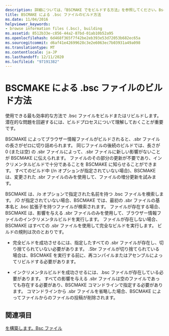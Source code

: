 ```yaml
---
description: 詳細については、「BSCMAKE でをビルドする方法」を参照してください。Bsc ファイル
title: BSCMAKE による .bsc ファイルのビルド方法
ms.date: 11/04/2016
helpviewer_keywords:
- browse information files (.bsc), building
ms.assetid: 8512b33e-c856-44a2-87bd-01ab10b52a95
ms.openlocfilehash: 6d468f365f7f42be2eb393e53d72053b682ec65a
ms.sourcegitcommit: d6af41e42699628c3e2e6063ec7b03931a49a098
ms.translationtype: MT
ms.contentlocale: ja-JP
ms.lasthandoff: 12/11/2020
ms.locfileid: "97191382"
---
```

# <a name="how-bscmake-builds-a-bsc-file"></a>BSCMAKE による .bsc ファイルのビルド方法

使用できる最も効率的な方法で .bsc ファイルをビルドまたはリビルドします。 潜在的な問題を回避するには、ビルドプロセスについて理解しておくことが重要です。

BSCMAKE によってブラウザー情報ファイルがビルドされると、.sbr ファイルの長さがゼロに切り詰められます。 同じファイルの後続のビルドでは、長さが 0 (または空) の .sbr ファイルによって、.sbr ファイルに新しい影響がないことが BSCMAKE に伝えられます。 ファイルのその部分の更新が不要であり、インクリメンタルビルドで十分であることを BSCMAKE に知らせることができます。 すべてのビルド中 (/n オプションが指定されていない場合)、BSCMAKE は、変更された .sbr ファイルのみを使用して、ファイルの増分更新を試みます。

BSCMAKE は、/o オプションで指定された名前を持つ .bsc ファイルを検索します。 /O が指定されていない場合、BSCMAKE では、最初の .sbr ファイルの基本名と .bsc 拡張子を持つファイルが検索されます。 ファイルが存在する場合、BSCMAKE は、影響を与える .sbr ファイルのみを使用して、ブラウザー情報ファイルのインクリメンタルビルドを実行します。 ファイルが存在しない場合、BSCMAKE はすべての .sbr ファイルを使用して完全なビルドを実行します。 ビルドの規則は次のとおりです。

- 完全ビルドを成功させるには、指定したすべての .sbr ファイルが存在し、切り捨てられていない必要があります。 .Sbr ファイルが切り捨てられている場合は、BSCMAKE を実行する前に、再コンパイルまたはアセンブルによってリビルドする必要があります。

- インクリメンタルビルドを成功させるには、.bsc ファイルが存在している必要があります。 すべての影響を与える .sbr ファイルは空のファイルであっても存在する必要があり、BSCMAKE コマンドラインで指定する必要があります。 コマンドラインから .sbr ファイルを省略した場合、BSCMAKE によってファイルからのファイルの投稿が削除されます。

## <a name="see-also"></a>関連項目

[を構築します。Bsc ファイル](building-a-dot-bsc-file.md)
